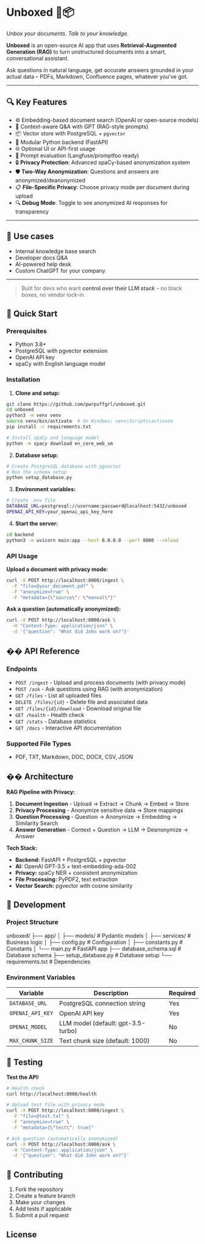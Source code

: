 # Unboxed 🧠📦

_Unbox your documents. Talk to your knowledge._

**Unboxed** is an open-source AI app that uses **Retrieval-Augmented Generation (RAG)** to turn unstructured documents into a smart, conversational assistant.

Ask questions in natural language, get accurate answers grounded in your actual data – PDFs, Markdown, Confluence pages, whatever you've got.

---

## 🔍 Key Features

- ⚙️ Embedding-based document search (OpenAI or open-source models)
- 🧠 Context-aware Q&A with GPT (RAG-style prompts)
- 📦 Vector store with PostgreSQL + `pgvector`
- 🧩 Modular Python backend (FastAPI)
- 🌐 Optional UI or API-first usage
- 🧪 Prompt evaluation (Langfuse/promptfoo ready)
- 🔒 **Privacy Protection**: Advanced spaCy-based anonymization system
- 🛡️ **Two-Way Anonymization**: Questions and answers are anonymized/deanonymized
- 📋 **File-Specific Privacy**: Choose privacy mode per document during upload
- 🔍 **Debug Mode**: Toggle to see anonymized AI responses for transparency

---

## 📂 Use cases

- Internal knowledge base search
- Developer docs Q&A
- AI-powered help desk
- Custom ChatGPT for your company

---

> Built for devs who want **control over their LLM stack** – no black boxes, no vendor lock-in.

## 🚀 Quick Start

### Prerequisites

- Python 3.8+
- PostgreSQL with pgvector extension
- OpenAI API key
- spaCy with English language model

### Installation

1. **Clone and setup:**

```bash
git clone https://github.com/pwrpuffgrl/unboxed.git
cd unboxed
python3 -m venv venv
source venv/bin/activate  # On Windows: venv\Scripts\activate
pip install -r requirements.txt

# Install spaCy and language model
python -m spacy download en_core_web_sm
```

2. **Database setup:**

```bash
# Create PostgreSQL database with pgvector
# Run the schema setup
python setup_database.py
```

3. **Environment variables:**

```bash
# Create .env file
DATABASE_URL=postgresql://username:password@localhost:5432/unboxed
OPENAI_API_KEY=your_openai_api_key_here
```

4. **Start the server:**

```bash
cd backend
python3 -m uvicorn main:app --host 0.0.0.0 --port 8000 --reload
```

### API Usage

**Upload a document with privacy mode:**

```bash
curl -X POST http://localhost:8000/ingest \
  -F "file=@your_document.pdf" \
  -F "anonymize=true" \
  -F "metadata={\"source\": \"manual\"}"
```

**Ask a question (automatically anonymized):**

```bash
curl -X POST http://localhost:8000/ask \
  -H "Content-Type: application/json" \
  -d '{"question": "What did John work on?"}'
```

## �� API Reference

### Endpoints

- `POST /ingest` - Upload and process documents (with privacy mode)
- `POST /ask` - Ask questions using RAG (with anonymization)
- `GET /files` - List all uploaded files
- `DELETE /files/{id}` - Delete file and associated data
- `GET /files/{id}/download` - Download original file
- `GET /health` - Health check
- `GET /stats` - Database statistics
- `GET /docs` - Interactive API documentation

### Supported File Types

- PDF, TXT, Markdown, DOC, DOCX, CSV, JSON

## ��️ Architecture

**RAG Pipeline with Privacy:**

1. **Document Ingestion** - Upload → Extract → Chunk → Embed → Store
2. **Privacy Processing** - Anonymize sensitive data → Store mappings
3. **Question Processing** - Question → Anonymize → Embedding → Similarity Search
4. **Answer Generation** - Context + Question → LLM → Deanonymize → Answer

**Tech Stack:**

- **Backend:** FastAPI + PostgreSQL + pgvector
- **AI:** OpenAI GPT-3.5 + text-embedding-ada-002
- **Privacy:** spaCy NER + consistent anonymization
- **File Processing:** PyPDF2, text extraction
- **Vector Search:** pgvector with cosine similarity

## 🔧 Development

### Project Structure

unboxed/
├── app/
│ ├── models/ # Pydantic models
│ ├── services/ # Business logic
│ ├── config.py # Configuration
│ ├── constants.py # Constants
│ └── main.py # FastAPI app
├── database_schema.sql # Database schema
├── setup_database.py # Database setup
└── requirements.txt # Dependencies

### Environment Variables

| Variable         | Description                        | Required |
| ---------------- | ---------------------------------- | -------- |
| `DATABASE_URL`   | PostgreSQL connection string       | Yes      |
| `OPENAI_API_KEY` | OpenAI API key                     | Yes      |
| `OPENAI_MODEL`   | LLM model (default: gpt-3.5-turbo) | No       |
| `MAX_CHUNK_SIZE` | Text chunk size (default: 1000)    | No       |

## 🧪 Testing

**Test the API:**

```bash
# Health check
curl http://localhost:8000/health

# Upload test file with privacy mode
curl -X POST http://localhost:8000/ingest \
  -F "file=@test.txt" \
  -F "anonymize=true" \
  -F "metadata={\"test\": true}"

# Ask question (automatically anonymized)
curl -X POST http://localhost:8000/ask \
  -H "Content-Type: application/json" \
  -d '{"question": "What did John work on?"}'
```

## 🤝 Contributing

1. Fork the repository
2. Create a feature branch
3. Make your changes
4. Add tests if applicable
5. Submit a pull request

## License
